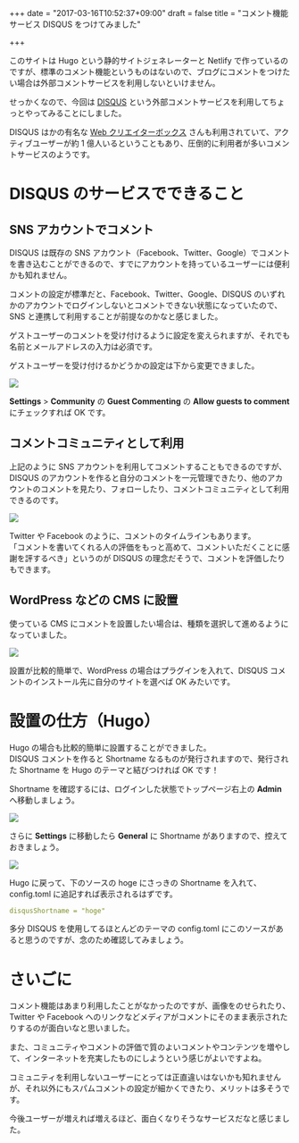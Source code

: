+++
date = "2017-03-16T10:52:37+09:00"
draft = false
title = "コメント機能サービス DISQUS をつけてみました"

+++

このサイトは Hugo という静的サイトジェネレーターと Netlify で作っているのですが、標準のコメント機能というものはないので、ブログにコメントをつけたい場合は外部コメントサービスを利用しないといけません。  

せっかくなので、今回は <a href="https://disqus.com/" target="_blank" class="s-target_blank">DISQUS<i class="fa fa-window-restore"></i></a> という外部コメントサービスを利用してちょっとやってみることにしました。  

DISQUS はかの有名な <a href="http://www.webcreatorbox.com/" target="_blank" class="s-target_blank">Web クリエイターボックス<i class="fa fa-window-restore"></i></a> さんも利用されていて、アクティブユーザーが約 1 億人いるということもあり、圧倒的に利用者が多いコメントサービスのようです。
<!--more-->

# DISQUS のサービスでできること
## SNS アカウントでコメント
DISQUS は既存の SNS アカウント（Facebook、Twitter、Google）でコメントを書き込むことができるので、すでにアカウントを持っているユーザーには便利かも知れません。  

コメントの設定が標準だと、Facebook、Twitter、Google、DISQUS のいずれかのアカウントでログインしないとコメントできない状態になっていたので、SNS と連携して利用することが前提なのかなと感じました。  

ゲストユーザーのコメントを受け付けるように設定を変えられますが、それでも名前とメールアドレスの入力は必須です。  

ゲストユーザーを受け付けるかどうかの設定は下から変更できました。

<img src="/images/170316/img-1.png" class="image fit">

**Settings** > **Community** の **Guest Commenting** の **Allow guests to comment** にチェックすれば OK です。

## コメントコミュニティとして利用
上記のように SNS アカウントを利用してコメントすることもできるのですが、DISQUS のアカウントを作ると自分のコメントを一元管理できたり、他のアカウントのコメントを見たり、フォローしたり、コメントコミュニティとして利用できるのです。

<img src="/images/170316/img-2.png" class="image fit">

Twitter や Facebook のように、コメントのタイムラインもあります。  
「コメントを書いてくれる人の評価をもっと高めて、コメントいただくことに感謝を評するべき」というのが DISQUS の理念だそうで、コメントを評価したりもできます。

## WordPress などの CMS に設置
使っている CMS にコメントを設置したい場合は、種類を選択して進めるようになっていました。

<img src="/images/170316/img-3.png" class="image fit">

設置が比較的簡単で、WordPress の場合はプラグインを入れて、DISQUS コメントのインストール先に自分のサイトを選べば OK みたいです。


# 設置の仕方（Hugo）
Hugo の場合も比較的簡単に設置することができました。  
DISQUS コメントを作ると Shortname なるものが発行されますので、発行された Shortname を Hugo のテーマと結びつければ OK です！  

Shortname を確認するには、ログインした状態でトップページ右上の **Admin** へ移動しましょう。

<img src="/images/170316/img-4.png" class="image fit">

さらに **Settings** に移動したら **General** に Shortname がありますので、控えておきましょう。

<img src="/images/170316/img-5.png" class="image fit">

Hugo に戻って、下のソースの hoge にさっきの Shortname を入れて、config.toml に追記すれば表示されるはずです。

```yaml
disqusShortname = "hoge"
```

多分 DISQUS を使用してるほとんどのテーマの config.toml にこのソースがあると思うのですが、念のため確認してみましょう。


# さいごに
コメント機能はあまり利用したことがなかったのですが、画像をのせられたり、Twitter や Facebook へのリンクなどメディアがコメントにそのまま表示されたりするのが面白いなと思いました。  

また、コミュニティやコメントの評価で質のよいコメントやコンテンツを増やして、インターネットを充実したものにしようという感じがよいですよね。  

コミュニティを利用しないユーザーにとっては正直違いはないかも知れませんが、それ以外にもスパムコメントの設定が細かくできたり、メリットは多そうです。  

今後ユーザーが増えれば増えるほど、面白くなりそうなサービスだなと感じました。
